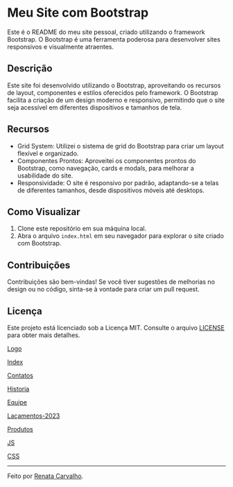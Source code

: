 # Meu Site com Bootstrap

Este é o README do meu site pessoal, criado utilizando o framework Bootstrap. O Bootstrap é uma ferramenta poderosa para desenvolver sites responsivos e visualmente atraentes.

## Descrição

Este site foi desenvolvido utilizando o Bootstrap, aproveitando os recursos de layout, componentes e estilos oferecidos pelo framework. O Bootstrap facilita a criação de um design moderno e responsivo, permitindo que o site seja acessível em diferentes dispositivos e tamanhos de tela.

## Recursos

- Grid System: Utilizei o sistema de grid do Bootstrap para criar um layout flexível e organizado.
- Componentes Prontos: Aproveitei os componentes prontos do Bootstrap, como navegação, cards e modals, para melhorar a usabilidade do site.
- Responsividade: O site é responsivo por padrão, adaptando-se a telas de diferentes tamanhos, desde dispositivos móveis até desktops.

## Como Visualizar

1. Clone este repositório em sua máquina local.
2. Abra o arquivo `index.html` em seu navegador para explorar o site criado com Bootstrap.

## Contribuições

Contribuições são bem-vindas! Se você tiver sugestões de melhorias no design ou no código, sinta-se à vontade para criar um pull request.

## Licença

Este projeto está licenciado sob a Licença MIT. Consulte o arquivo [LICENSE](LICENSE) para obter mais detalhes.




[Logo](./site-bootstrap-main/logo/Logo%20Magrinhos.png)

[Index](./site-bootstrap-main/bootstrap.html)

[Contatos](./site-bootstrap-main/contate-nos.html)

[Historia](./site-bootstrap-main/historia.html)

[Equipe](./site-bootstrap-main/equipe.html)

[Laçamentos-2023](./site-bootstrap-main/lançamentos.html)

[Produtos](./site-bootstrap-main/produtos.html)

[JS](./site-bootstrap-main/bootstrap.js)

[CSS](./site-bootstrap-main/css.css)

---

Feito por [Renata Carvalho](https://github.com/Renata-rcs).
